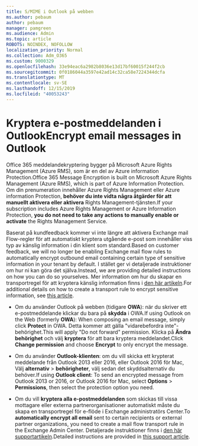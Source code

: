 ```yaml
---
title: S/MIME i Outlook på webben
ms.author: pebaum
author: pebaum
manager: pamgreen
ms.audience: Admin
ms.topic: article
ROBOTS: NOINDEX, NOFOLLOW
localization_priority: Normal
ms.collection: Adm_O365
ms.custom: 9000329
ms.openlocfilehash: 33e94eac6a2982b8036e13d17bf60015f244f2cb
ms.sourcegitcommit: 0f0186044a3597e42ad14c32ca58e7224344dcfa
ms.translationtype: MT
ms.contentlocale: sv-SE
ms.lasthandoff: 12/15/2019
ms.locfileid: "40053243"
---
```

# <a name="encrypt-email-messages-in-outlook"></a><span data-ttu-id="4e559-102">Kryptera e-postmeddelanden i Outlook</span><span class="sxs-lookup"><span data-stu-id="4e559-102">Encrypt email messages in Outlook</span></span>

<span data-ttu-id="4e559-103">Office 365 meddelandekryptering bygger på Microsoft Azure Rights Management (Azure RMS), som är en del av Azure information Protection.</span><span class="sxs-lookup"><span data-stu-id="4e559-103">Office 365 Message Encryption is built on Microsoft Azure Rights Management (Azure RMS), which is part of Azure Information Protection.</span></span> <span data-ttu-id="4e559-104">Om din prenumeration innehåller Azure Rights Management eller Azure information Protection, **behöver du inte vidta några åtgärder för att manuellt aktivera eller aktivera** Rights Management-tjänsten.</span><span class="sxs-lookup"><span data-stu-id="4e559-104">If your subscription includes Azure Rights Management or Azure Information Protection, **you do not need to take any actions to manually enable or activate** the Rights Management Service.</span></span>

<span data-ttu-id="4e559-105">Baserat på kundfeedback kommer vi inte längre att aktivera Exchange mail Flow-regler för att automatiskt kryptera utgående e-post som innehåller viss typ av känslig information i din klient som standard.</span><span class="sxs-lookup"><span data-stu-id="4e559-105">Based on customer feedback, we will no longer be enabling Exchange mail flow rules to automatically encrypt outbound email containing certain type of sensitive information in your tenant by default.</span></span> <span data-ttu-id="4e559-106">I stället ger vi detaljerade instruktioner om hur ni kan göra det själva.</span><span class="sxs-lookup"><span data-stu-id="4e559-106">Instead, we are providing detailed instructions on how you can do so yourselves.</span></span> <span data-ttu-id="4e559-107">Mer information om hur du skapar en transportregel för att kryptera känslig information finns i [den här artikeln](https://aka.ms/OmeEtr).</span><span class="sxs-lookup"><span data-stu-id="4e559-107">For additional details on how to create a transport rule to encrypt sensitive information, see [this article](https://aka.ms/OmeEtr).</span></span>

- <span data-ttu-id="4e559-108">Om du använder Outlook på webben (tidigare **OWA**): när du skriver ett e-postmeddelande klickar du bara på **skydda** i OWA.</span><span class="sxs-lookup"><span data-stu-id="4e559-108">If using Outlook on the Web (formerly **OWA**): When composing an email message, simply click **Protect** in OWA.</span></span> <span data-ttu-id="4e559-109">Detta kommer att gälla "vidarebefordra inte"-behörighet.</span><span class="sxs-lookup"><span data-stu-id="4e559-109">This will apply "Do not forward" permission.</span></span> <span data-ttu-id="4e559-110">Klicka på **Ändra behörighet** och välj **kryptera** för att bara kryptera meddelandet.</span><span class="sxs-lookup"><span data-stu-id="4e559-110">Click **Change permission** and choose **Encrypt** to only encrypt the message.</span></span>

- <span data-ttu-id="4e559-111">Om du använder **Outlook-klienten**: om du vill skicka ett krypterat meddelande från Outlook 2013 eller 2016, eller Outlook 2016 för Mac, Välj **alternativ** > **behörigheter**, välj sedan det skyddsalternativ du behöver.</span><span class="sxs-lookup"><span data-stu-id="4e559-111">If using **Outlook client**: To send an encrypted message from Outlook 2013 or 2016, or Outlook 2016 for Mac, select **Options** > **Permissions**, then select the protection option you need.</span></span>

- <span data-ttu-id="4e559-112">Om du vill **kryptera alla e-postmeddelanden** som skickas till vissa mottagare eller externa partnerorganisationer automatiskt måste du skapa en transportregel för e-flöde i Exchange administratörs Center.</span><span class="sxs-lookup"><span data-stu-id="4e559-112">To **automatically encrypt all email** sent to certain recipients or external partner organizations, you need to create a mail flow transport rule in the Exchange Admin Center.</span></span> <span data-ttu-id="4e559-113">Detaljerade instruktioner finns i [den här supportartikeln](https://docs.microsoft.com/office365/securitycompliance/define-mail-flow-rules-to-encrypt-email#create-a-mail-flow-rule-to-encrypt-email-messages-with-the-new-ome-capabilities).</span><span class="sxs-lookup"><span data-stu-id="4e559-113">Detailed instructions are provided in [this support article](https://docs.microsoft.com/office365/securitycompliance/define-mail-flow-rules-to-encrypt-email#create-a-mail-flow-rule-to-encrypt-email-messages-with-the-new-ome-capabilities).</span></span>

